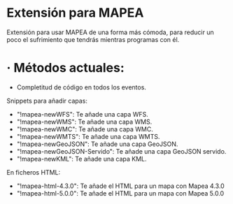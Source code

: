 # Extensión para MAPEA
Extensión para usar MAPEA de una forma más cómoda, para reducir un poco el sufrimiento que tendrás mientras programas con él.

# · Métodos actuales:
- Completitud de código en todos los eventos.

Snippets para añadir capas:
- "!mapea-newWFS": Te añade una capa WFS.
- "!mapea-newWMS": Te añade una capa WMS.
- "!mapea-newWMC": Te añade una capa WMC.
- "!mapea-newWMTS": Te añade una capa WMTS.
- "!mapea-newGeoJSON": Te añade una capa GeoJSON.
- "!mapea-newGeoJSON-Servido": Te añade una capa GeoJSON servido.
- "!mapea-newKML": Te añade una capa KML.

En ficheros HTML:
- "!mapea-html-4.3.0": Te añade el HTML para un mapa con Mapea 4.3.0
- "!mapea-html-5.0.0": Te añade el HTML para un mapa con Mapea 5.0.0